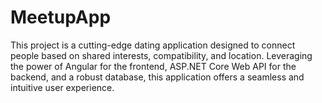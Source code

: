 # MeetupApp
This project is a cutting-edge dating application designed to connect people based on shared interests, compatibility, and location. Leveraging the power of Angular for the frontend, ASP.NET Core Web API for the backend, and a robust database, this application offers a seamless and intuitive user experience.
